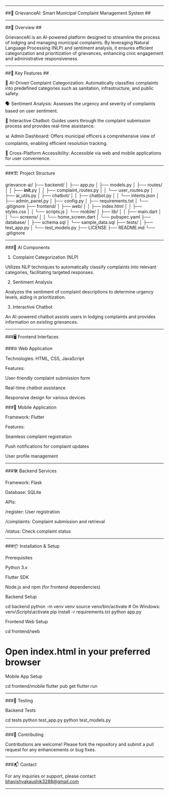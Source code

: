 
---

##🧾 GrievanceAI: Smart Municipal Complaint Management System ##




---

##📌 Overview ##

GrievanceAI is an AI-powered platform designed to streamline the process of lodging and managing municipal complaints. By leveraging Natural Language Processing (NLP) and sentiment analysis, it ensures efficient categorization and prioritization of grievances, enhancing civic engagement and administrative responsiveness.


---

##🚀 Key Features ##

🤖 AI-Driven Complaint Categorization: Automatically classifies complaints into predefined categories such as sanitation, infrastructure, and public safety.

🗣️ Sentiment Analysis: Assesses the urgency and severity of complaints based on user sentiment.

💬 Interactive Chatbot: Guides users through the complaint submission process and provides real-time assistance.

📊 Admin Dashboard: Offers municipal officers a comprehensive view of complaints, enabling efficient resolution tracking.

📱 Cross-Platform Accessibility: Accessible via web and mobile applications for user convenience.



---

###🏗️ Project Structure

grievance-ai/
├── backend/
│   ├── app.py
│   ├── models.py
│   ├── routes/
│   │   ├── __init__.py
│   │   ├── complaint_routes.py
│   │   └── user_routes.py
│   ├── ai_utils.py
│   ├── chatbot/
│   │   ├── chatbot.py
│   │   └── intents.json
│   ├── admin_panel.py
│   ├── config.py
│   ├── requirements.txt
│   └── .gitignore
├── frontend/
│   ├── web/
│   │   ├── index.html
│   │   ├── styles.css
│   │   └── scripts.js
│   └── mobile/
│       ├── lib/
│       │   ├── main.dart
│       │   └── screens/
│       │       └── home_screen.dart
│       └── pubspec.yaml
├── database/
│   ├── schema.sql
│   └── sample_data.sql
├── tests/
│   ├── test_app.py
│   └── test_models.py
├── LICENSE
├── README.md
└── .gitignore


---

###🧠 AI Components

1. Complaint Categorization (NLP)

Utilizes NLP techniques to automatically classify complaints into relevant categories, facilitating targeted responses.

2. Sentiment Analysis

Analyzes the sentiment of complaint descriptions to determine urgency levels, aiding in prioritization.

3. Interactive Chatbot

An AI-powered chatbot assists users in lodging complaints and provides information on existing grievances.


---

###🖥️ Frontend Interfaces

###🌐 Web Application

Technologies: HTML, CSS, JavaScript

Features:

User-friendly complaint submission form

Real-time chatbot assistance

Responsive design for various devices



###📱 Mobile Application

Framework: Flutter

Features:

Seamless complaint registration

Push notifications for complaint updates

User profile management




---

###🛠️ Backend Services

Framework: Flask

Database: SQLite

APIs:

/register: User registration

/complaints: Complaint submission and retrieval

/status: Check complaint status




---

###📦 Installation & Setup

Prerequisites

Python 3.x

Flutter SDK

Node.js and npm (for frontend dependencies)


Backend Setup

cd backend
python -m venv venv
source venv/bin/activate  # On Windows: venv\Scripts\activate
pip install -r requirements.txt
python app.py

Frontend Web Setup

cd frontend/web
# Open index.html in your preferred browser

Mobile App Setup

cd frontend/mobile
flutter pub get
flutter run


---

###🧪 Testing

Backend Tests

cd tests
python test_app.py
python test_models.py


---

###🤝 Contributing

Contributions are welcome! Please fork the repository and submit a pull request for any enhancements or bug fixes.


---

###📬 Contact

For any inquiries or support, please contact bhavishyakaushik3288@gmail.com


---

